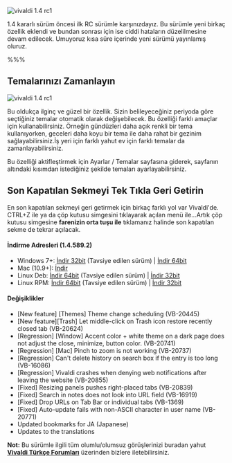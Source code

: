 ![vivaldi 1.4 rc1](http://res.cloudinary.com/vivaldi/image/upload/v1473054791/temalar1_zqiu6x.png#full-width)


1.4 kararlı sürüm öncesi ilk RC sürümle karşınızdayız. Bu sürümle yeni birkaç özellik eklendi ve bundan sonrası için ise ciddi hataların düzelilmesine devam edilecek. Umuyoruz kısa süre içerinde yeni sürümü yayınlamış oluruz.

%%%

## Temalarınızı Zamanlayın

![vivaldi 1.4 rc1](http://res.cloudinary.com/vivaldi/image/upload/v1473054652/temalar_vrmsy5.png#full-width)

Bu oldukça ilginç ve güzel bir özellik. Sizin belileyeceğiniz periyoda göre seçtiğiniz temalar otomatik olarak değişebilecek.
Bu özelliği farklı amaçlar için kullanabilirsiniz. Örneğin gündüzleri daha açık renkli bir tema kullanıyorken, geceleri daha koyu bir tema ile daha rahat bir gezinim sağlayabilirsiniz.İş yeri için farklı yahut ev için farklı temalar da zamanlayabilirsiniz.

Bu özelliği aktifleştirmek için Ayarlar / Temalar sayfasına giderek, sayfanın altındaki kısımdan istediğiniz şekilde temaları ayarlayabilirsiniz.

## Son Kapatılan Sekmeyi Tek Tıkla Geri Getirin

En son kapatılan sekmeyi geri getirmek için birkaç farklı yol var Vivaldi'de. CTRL+Z ile ya da çöp kutusu simgesini tıklayarak açılan menü ile...Artık çöp kutusu simgesine **farenizin orta tuşu ile** tıklamanız halinde son kapatılan sekme de tekrar açılacak.

#### İndirme Adresleri (1.4.589.2)

* Windows 7+: [İndir 32bit](https://downloads.vivaldi.com/snapshot/Vivaldi.1.4.589.2.exe) (Tavsiye edilen sürüm) | [İndir 64bit](https://downloads.vivaldi.com/snapshot/Vivaldi.1.4.589.2.x64.exe)
* Mac (10.9+): [İndir](https://downloads.vivaldi.com/snapshot/Vivaldi.1.4.589.2.dmg)
* Linux Deb: [İndir 64bit](https://downloads.vivaldi.com/snapshot/vivaldi-snapshot_1.4.589.2-1_amd64.deb) (Tavsiye edilen sürüm) | [İndir 32bit](https://downloads.vivaldi.com/snapshot/vivaldi-snapshot_1.4.589.2-1_i386.deb)
* Linux RPM: [İndir 64bit](https://downloads.vivaldi.com/snapshot/vivaldi-snapshot-1.4.589.2-1.x86_64.rpm) (Tavsiye edilen sürüm) | [İndir 32bit](https://downloads.vivaldi.com/snapshot/vivaldi-snapshot-1.4.589.2-1.i386.rpm)


#### Değişiklikler

* [New feature] [Themes] Theme change scheduling (VB-20445)
* [New feature][Trash] Let middle-click on Trash icon restore recently closed tab (VB-20624)
* [Regression] [Window] Accent color + white theme on a dark page does not adjust the close, minimize, button color. (VB-20741)
* [Regression] [Mac] Pinch to zoom is not working (VB-20737)
* [Regression] Can't delete history on search box if the entry is too long (VB-16086)
* [Regression] Vivaldi crashes when denying web notifications after leaving the website (VB-20855)
* [Fixed] Resizing panels pushes right-placed tabs (VB-20839)
* [Fixed] Search in notes does not look into URL field (VB-16919)
* [Fixed] Drop URLs on Tab Bar or individual tabs (VB-1369)
* [Fixed] Auto-update fails with non-ASCII character in user name (VB-20771)
* Updated bookmarks for JA (Japanese)
* Updates to the translations

**Not:** Bu sürümle ilgili tüm olumlu/olumsuz görüşlerinizi buradan yahut **[Vivaldi Türkçe Forumları](https://vivaldi.net/forum/turkish)** üzerinden bizlere iletebilirsiniz.
